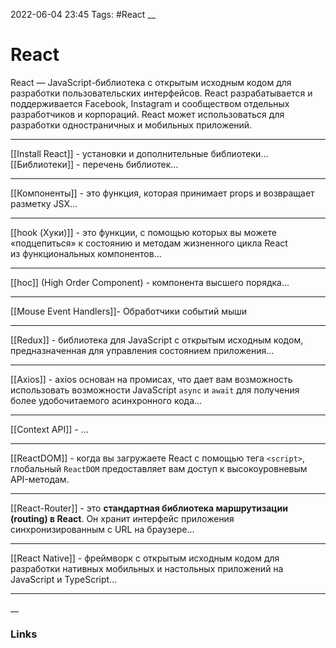 2022-06-04 23:45
Tags: #React
__
# React
React — JavaScript-библиотека с открытым исходным кодом для разработки пользовательских интерфейсов. React разрабатывается и поддерживается Facebook, Instagram и сообществом отдельных разработчиков и корпораций. React может использоваться для разработки одностраничных и мобильных приложений.

---
[[Install React]] - установки и дополнительные библиотеки...
[[Библиотеки]] - перечень библиотек...

---
[[Компоненты]] - это функция, которая принимает props и возвращает разметку JSX...

---
[[hook (Хуки)]] - это функции, с помощью которых вы можете «подцепиться» к состоянию и методам жизненного цикла React из функциональных компонентов...

---
[[hoc]] (High Order Component) - компонента высшего порядка...

---

[[Mouse Event Handlers]]- Обработчики событий мыши

---
[[Redux]] - библиотека для JavaScript с открытым исходным кодом, предназначенная для управления состоянием приложения...

---
[[Axios]] - axios основан на промисах, что дает вам возможность использовать возможности JavaScript `async` и `await` для получения более удобочитаемого асинхронного кода...

---
[[Context API]] - ...

---
[[ReactDOM]] - когда вы загружаете React с помощью тега `<script>`, глобальный `ReactDOM` предоставляет вам доступ к высокоуровневым API-методам.

---
[[React-Router]] - это **стандартная библиотека маршрутизации (routing) в React**. Он хранит интерфейс приложения синхронизированным с URL на браузере...

---

[[React Native]] - фреймворк с открытым исходным кодом для разработки нативных мобильных и настольных приложений на JavaScript и TypeScript...

---
__
### Links
